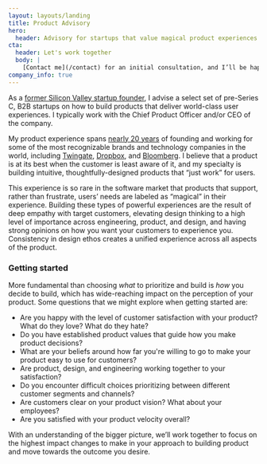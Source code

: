 ```yaml
---
layout: layouts/landing
title: Product Advisory
hero:
  header: Advisory for startups that value magical product experiences
cta:
  header: Let's work together
  body: |
    [Contact me](/contact) for an initial consultation, and I’ll be happy to answer any questions that you may have.
company_info: true
---
```


As a [former Silicon Valley startup founder](https://www.forbes.com/sites/kenrickcai/2022/04/14/twingate-series-b-400-million-taking-down-vpn/), I advise a select set of pre-Series C, B2B startups on how to build products that deliver world-class user experiences. I typically work with the Chief Product Officer and/or CEO of the company.

My product experience spans [nearly 20 years](https://www.linkedin.com/in/awmars) of founding and working for some of the most recognizable brands and technology companies in the world, including [Twingate](https://www.twingate.com), [Dropbox](https://www.dropbox.com), and [Bloomberg](https://www.bloomberg.net). I believe that a product is at its best when the customer is least aware of it, and my specialty is building intuitive, thoughtfully-designed products that “just work” for users.

This experience is so rare in the software market that products that support, rather than frustrate, users’ needs are labeled as “magical” in their experience. Building these types of powerful experiences are the result of deep empathy with target customers, elevating design thinking to a high level of importance across engineering, product, and design, and having strong opinions on how you want your customers to experience you. Consistency in design ethos creates a unified experience across all aspects of the product.

### Getting started

More fundamental than choosing *what* to prioritize and build is *how* you decide to build, which has wide-reaching impact on the perception of your product. Some questions that we might explore when getting started are:

- Are you happy with the level of customer satisfaction with your product? What do they love? What do they hate?
- Do you have established product values that guide how you make product decisions?
- What are your beliefs around how far you're willing to go to make your product easy to use for customers?
- Are product, design, and engineering working together to your satisfaction?
- Do you encounter difficult choices prioritizing between different customer segments and channels?
- Are customers clear on your product vision? What about your employees?
- Are you satisfied with your product velocity overall?

With an understanding of the bigger picture, we’ll work together to focus on the highest impact changes to make in your approach to building product and move towards the outcome you desire.
